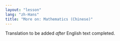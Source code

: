 ```yaml
---
layout: "lesson"
lang: "zh-Hans"
title: "More on: Mathematics (Chinese)"
---
```

Translation to be added _after_ English text completed.
